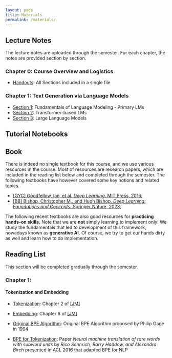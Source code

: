 ```yaml
---
layout: page
title: Materials
permalink: /materials/
---
```


## Lecture Notes
The lecture notes are uploaded through the semester. For each chapter, the notes are provided section by section. 
### Chapter 0: Course Overview and Logistics
* [Handouts]({{site.baseurl}}/assets/Notes/CH0/CH0.pdf): All Sections included in a single file

### Chapter 1: Text Generation via Language Models
* [Section 1]({{site.baseurl}}/assets/Notes/CH1/CH1_Sec1.pdf): Fundamentals of Language Modeling - Primary LMs
* [Section 2]({{site.baseurl}}/assets/Notes/CH1/CH1_Sec2.pdf): Transformer-based LMs
* [Section 3]({{site.baseurl}}/assets/Notes/CH1/CH1_Sec3.pdf): Large Language Models



## Tutorial Notebooks
<!-- The tutorial notebooks can be accessed below.
* [Tutorial 1]({{site.baseurl}}/assets/Tutorials/Tutorial_1.ipynb): PyTorch Overview, Batch Training, Embedding, and Tokenization, by __Amir Hossein Mobasheri__ -->


## Book

There is indeed no single textbook for this course, and we use various resources in the course. Most of resources are research papers, which are included in the reading list below and completed through the semester. The following textbooks have however covered some key notions and related topics. 

* [[GYC] Goodfellow, Ian, et al. _Deep Learning._ MIT Press, 2016.](https://www.deeplearningbook.org/)
* [[BB] Bishop, Christopher M., and Hugh Bishop. _Deep Learning: Foundations and Concepts._ Springer Nature, 2023.](https://www.bishopbook.com/)

The following recent textbooks are also good resources for __practicing hands-on skills.__ Note that we are __not__ simply learning to implement only! We study the fundamentals that led to development of this framework, nowadays known as __generative AI.__ Of course, we try to get our hands dirty as well and learn how to do implementation.

<!-- * [Sanseviero, Omar, et al. _Hands-On Generative AI with Transformers and Diffusion Models._ O'Reilly Media, Inc., 2024.](https://www.oreilly.com/library/view/hands-on-generative-ai/9781098149239/)
* [Alammar, Jay, and Maarten Grootendorst. _Hands-on large language models: language understanding and generation._ O'Reilly Media, Inc., 2024.](https://www.oreilly.com/library/view/hands-on-large-language/9781098150952/) -->


## Reading List

This section will be completed gradually through the semester.


### Chapter 1: 
#### Tokenization and Embedding
* [Tokenization](https://web.stanford.edu/~jurafsky/slp3/2.pdf): Chapter 2 of [[JM]](https://web.stanford.edu/~jurafsky/slp3/)
* [Embedding](https://web.stanford.edu/~jurafsky/slp3/6.pdf): Chapter 6 of [[JM]](https://web.stanford.edu/~jurafsky/slp3/)

* [Original BPE Algorithm](http://www.pennelynn.com/Documents/CUJ/HTML/94HTML/19940045.HTM): Original BPE Algorithm proposed by Philip Gage in 1994
* [BPE for Tokenization](https://arxiv.org/abs/1508.07909): Paper _Neural machine translation of rare words with subword units_ by _Rico Sennrich, Barry Haddow, and Alexandra Birch_ presented in ACL 2016 that adapted BPE for NLP






